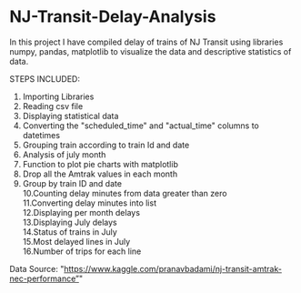 # NJ-Transit-Delay-Analysis

In this project I have compiled delay of trains of NJ Transit using libraries numpy, pandas, matplotlib to visualize the data and descriptive statistics of data.

STEPS INCLUDED:

1. Importing Libraries</br>
2. Reading csv file</br> 
3. Displaying statistical data </br>
4. Converting the "scheduled_time" and "actual_time" columns to datetimes</br>
5. Grouping train according to train Id and date</br> 
6. Analysis of july month</br>
7. Function to plot pie charts with matplotlib  </br> 
8. Drop all the Amtrak values in each month </br>  
9. Group by train ID and date </br>
10.Counting delay minutes from data greater than zero </br>
11.Converting delay minutes into list </br>
12.Displaying per month delays </br>
13.Displaying July delays </br>
14.Status of trains in July </br>
15.Most delayed lines in July </br>
16.Number of trips for each line </br>

Data Source: "https://www.kaggle.com/pranavbadami/nj-transit-amtrak-nec-performance”"
